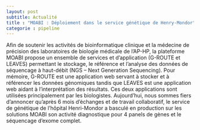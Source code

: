 ```yaml
---
layout: post
subtitle: Actualité
title : "MOABI : Déploiement dans le service génétique de Henry-Mondor"
categorie : pipeline
---
```

Afin de soutenir les activités de bioinformatique clinique et la médecine de précision des laboratoires de biologie médicale de l’AP-HP, la plateforme MOABI propose un ensemble de services et d’application (G-ROUTE et LEAVES) permettant le stockage, le référence et l’analyse des données de séquencage à haut-débit (NGS – Next Generation Sequencing).
Pour mémoire, G-ROUTE est une application web servant à stocker et à référencer les données génomiques tandis que LEAVES est une application web aidant à l’interprétation des résultats. Ces deux applications sont utilisées principalement par les biologistes.
Aujourd’hui, nous sommes fiers d’annoncer qu’après 6 mois d’échanges et de travail collaboratif, le service de génétique de l’hôpital Henri-Mondor a basculé en production sur les solutions MOABI son activité diagnostique pour 4 panels de gènes et le séquencage d’exome complet.
